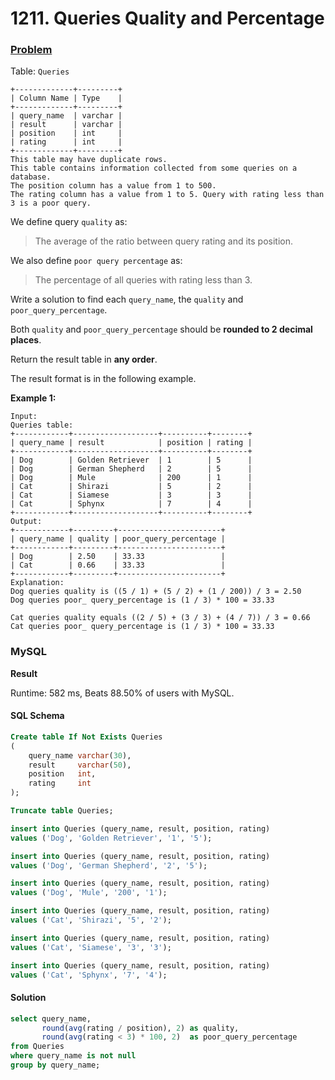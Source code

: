 # 1211. Queries Quality and Percentage

### [Problem](https://leetcode.com/problems/queries-quality-and-percentage/description/)

Table: `Queries`

```
+-------------+---------+
| Column Name | Type    |
+-------------+---------+
| query_name  | varchar |
| result      | varchar |
| position    | int     |
| rating      | int     |
+-------------+---------+
This table may have duplicate rows.
This table contains information collected from some queries on a database.
The position column has a value from 1 to 500.
The rating column has a value from 1 to 5. Query with rating less than 3 is a poor query.
```

We define query `quality` as:

> The average of the ratio between query rating and its position.

We also define `poor query percentage` as:

> The percentage of all queries with rating less than 3.

Write a solution to find each `query_name`, the `quality` and `poor_query_percentage`.

Both `quality` and `poor_query_percentage` should be **rounded to 2 decimal places**.

Return the result table in **any order**.

The result format is in the following example.

**Example 1:**

```
Input:
Queries table:
+------------+-------------------+----------+--------+
| query_name | result            | position | rating |
+------------+-------------------+----------+--------+
| Dog        | Golden Retriever  | 1        | 5      |
| Dog        | German Shepherd   | 2        | 5      |
| Dog        | Mule              | 200      | 1      |
| Cat        | Shirazi           | 5        | 2      |
| Cat        | Siamese           | 3        | 3      |
| Cat        | Sphynx            | 7        | 4      |
+------------+-------------------+----------+--------+
Output:
+------------+---------+-----------------------+
| query_name | quality | poor_query_percentage |
+------------+---------+-----------------------+
| Dog        | 2.50    | 33.33                 |
| Cat        | 0.66    | 33.33                 |
+------------+---------+-----------------------+
Explanation:
Dog queries quality is ((5 / 1) + (5 / 2) + (1 / 200)) / 3 = 2.50
Dog queries poor_ query_percentage is (1 / 3) * 100 = 33.33

Cat queries quality equals ((2 / 5) + (3 / 3) + (4 / 7)) / 3 = 0.66
Cat queries poor_ query_percentage is (1 / 3) * 100 = 33.33
```

### MySQL

**Result**

Runtime: 582 ms, Beats 88.50% of users with MySQL.

#### SQL Schema

```sql
Create table If Not Exists Queries
(
    query_name varchar(30),
    result     varchar(50),
    position   int,
    rating     int
);

Truncate table Queries;

insert into Queries (query_name, result, position, rating)
values ('Dog', 'Golden Retriever', '1', '5');

insert into Queries (query_name, result, position, rating)
values ('Dog', 'German Shepherd', '2', '5');

insert into Queries (query_name, result, position, rating)
values ('Dog', 'Mule', '200', '1');

insert into Queries (query_name, result, position, rating)
values ('Cat', 'Shirazi', '5', '2');

insert into Queries (query_name, result, position, rating)
values ('Cat', 'Siamese', '3', '3');

insert into Queries (query_name, result, position, rating)
values ('Cat', 'Sphynx', '7', '4');
```

#### Solution

```sql
select query_name,
       round(avg(rating / position), 2) as quality,
       round(avg(rating < 3) * 100, 2)  as poor_query_percentage
from Queries
where query_name is not null
group by query_name;
```
